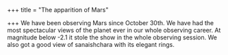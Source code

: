 +++
title = "The apparition of Mars"

+++
We have been observing Mars since October 30th. We have had the most
spectacular views of the planet ever in our whole observing career. At
magnitude below -2.1 it stole the show in the whole observing session.
We also got a good view of sanaishchara with its elegant rings.
